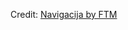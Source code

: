 <div id="observablehq-navigacija-5cad295f"></div>
<p>Credit: <a href="https://observablehq.com/d/d48f1e00167dacc5">Navigacija by FTM</a></p>

<link rel="stylesheet" href="https://cdn.jsdelivr.net/npm/@observablehq/inspector@5/dist/inspector.css">
<script type="module">
import {Runtime, Inspector} from "https://cdn.jsdelivr.net/npm/@observablehq/runtime@5/dist/runtime.js";
import define from "https://api.observablehq.com/d/d48f1e00167dacc5.js?v=4";
new Runtime().module(define, name => {
  if (name === "navigacija") return new Inspector(document.querySelector("#observablehq-navigacija-5cad295f"));
});
</script>
